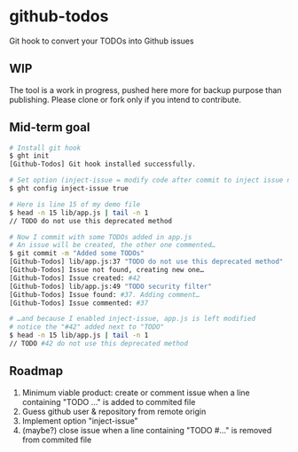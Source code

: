 # github-todos

Git hook to convert your TODOs into Github issues

## WIP

The tool is a work in progress, pushed here more for backup purpose than publishing. Please clone or fork only if you intend to contribute.

## Mid-term goal

```sh
# Install git hook
$ ght init
[Github-Todos] Git hook installed successfully.

# Set option (inject-issue = modify code after commit to inject issue number in TODO comment)
$ ght config inject-issue true

# Here is line 15 of my demo file
$ head -n 15 lib/app.js | tail -n 1
// TODO do not use this deprecated method

# Now I commit with some TODOs added in app.js
# An issue will be created, the other one commented…
$ git commit -m "Added some TODOs"
[Github-Todos] lib/app.js:37 "TODO do not use this deprecated method"
[Github-Todos] Issue not found, creating new one…
[Github-Todos] Issue created: #42
[Github-Todos] lib/app.js:49 "TODO security filter"
[Github-Todos] Issue found: #37. Adding comment…
[Github-Todos] Issue commented: #37

# …and because I enabled inject-issue, app.js is left modified
# notice the "#42" added next to "TODO"
$ head -n 15 lib/app.js | tail -n 1
// TODO #42 do not use this deprecated method
```

## Roadmap

1. Minimum viable product: create or comment issue when a line containing "TODO …" is added to commited file
2. Guess github user & repository from remote origin
3. Implement option "inject-issue"
4. (maybe?) close issue when a line containing "TODO #…" is removed from commited file

